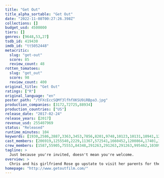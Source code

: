 ```yaml
---
title: "Get Out"
title_alpha_sortable: "Get Out"
date: "2022-11-08T00:27:26.398Z"
collections: []
budget_usd: 4500000
tiers: []
genres: [9648,53,27]
tsdb_id: 419430
imdb_id: "tt5052448"
metacritic:
  slug: "get-out"
  score: 85
  review_count: 48
rotten_tomatoes:
  slug: "get_out"
  score: 98
  review_count: 400
original_title: "Get Out"
ratings: ["R"]
original_language: "en"
poster_path: "/tFXcEccSQMf3lfhfXKSU9iRBpa3.jpg"
production_companies: [3172,72725,88934]
production_countries: ["US"]
release_date: "2017-02-24"
release_years: [2017]
revenue_usd: 255407969
status: "Released"
runtime_minutes: 104
keywords: [1930,2586,2887,3363,3453,7856,8201,9748,10123,10131,10941,12425,12565,155583,156091,168567,189401,232495]
cast_members: [206919,1255540,2229,11367,572541,1660452,1200864,17401,1488961,298410]
crew_members: [1587,55905,75553,84348,291263,291263,291263,995462,1030966,1037124,1201896,1308741,1319040]
tagline: >
  Just because you're invited, doesn't mean you're welcome.
overview: >
  Chris and his girlfriend Rose go upstate to visit her parents for the weekend. At first, Chris reads the family's overly accommodating behavior as nervous attempts to deal with their daughter's interracial relationship, but as the weekend progresses, a series of increasingly disturbing discoveries lead him to a truth that he never could have imagined.
homepage: "http://www.getoutfilm.com/"
---
```

